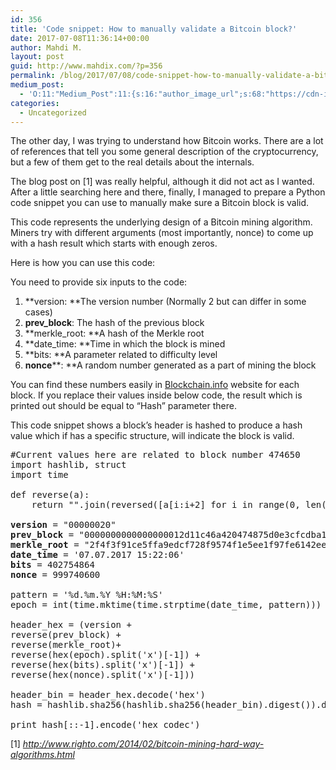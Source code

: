 ```yaml
---
id: 356
title: 'Code snippet: How to manually validate a Bitcoin block?'
date: 2017-07-08T11:36:14+00:00
author: Mahdi M.
layout: post
guid: http://www.mahdix.com/?p=356
permalink: /blog/2017/07/08/code-snippet-how-to-manually-validate-a-bitcoin-block/
medium_post:
  - 'O:11:"Medium_Post":11:{s:16:"author_image_url";s:68:"https://cdn-images-1.medium.com/fit/c/200/200/0*a70L__x5V0qVwdcB.jpg";s:10:"author_url";s:26:"https://medium.com/@mahdix";s:11:"byline_name";N;s:12:"byline_email";N;s:10:"cross_link";s:2:"no";s:2:"id";s:12:"ce746716adb0";s:21:"follower_notification";s:3:"yes";s:7:"license";s:19:"all-rights-reserved";s:14:"publication_id";s:2:"-1";s:6:"status";s:6:"public";s:3:"url";s:93:"https://medium.com/@mahdix/code-snippet-how-to-manually-validate-a-bitcoin-block-ce746716adb0";}'
categories:
  - Uncategorized
---
```

The other day, I was trying to understand how Bitcoin works. There are a lot of references that tell you some general description of the cryptocurrency, but a few of them get to the real details about the internals.

The blog post on [1] was really helpful, although it did not act as I wanted. After a little searching here and there, finally, I managed to prepare a Python code snippet you can use to manually make sure a Bitcoin block is valid.

This code represents the underlying design of a Bitcoin mining algorithm. Miners try with different arguments (most importantly, nonce) to come up with a hash result which starts with enough zeros.

Here is how you can use this code:

You need to provide six inputs to the code:

  1. **version: **The version number (Normally 2 but can differ in some cases)
  2. **prev_block**: The hash of the previous block
  3. **merkle_root: **A hash of the Merkle root
  4. **date_time: **Time in which the block is mined
  5. **bits: **A parameter related to difficulty level
  6. **nonce****: **A random number generated as a part of mining the block

You can find these numbers easily in [Blockchain.info](https://blockchain.info/) website for each block. If you replace their values inside below code, the result which is printed out should be equal to &#8220;Hash&#8221; parameter there.

This code snippet shows a block&#8217;s header is hashed to produce a hash value which if has a specific structure, will indicate the block is valid.

<pre>#Current values here are related to block number 474650
import hashlib, struct
import time

def reverse(a):
    return "".join(reversed([a[i:i+2] for i in range(0, len(a), 2)]))

<strong>version</strong> = "00000020"
<strong>prev_block</strong> = "0000000000000000012d11c46a420474875d0e3cfcdba19aac18df597fbb6d21"
<strong>merkle_root</strong> = "2f4f3f91ce5ffa9edcf728f9574f1e5ee1f97fe6142ee612da1db14f35f0d2db"
<strong>date_time</strong> = '07.07.2017 15:22:06' 
<strong>bits</strong> = 402754864
<strong>nonce</strong> = 999740600

pattern = '%d.%m.%Y %H:%M:%S'
epoch = int(time.mktime(time.strptime(date_time, pattern)))

header_hex = (version +
reverse(prev_block) +
reverse(merkle_root)+
reverse(hex(epoch).split('x')[-1]) +
reverse(hex(bits).split('x')[-1]) +
reverse(hex(nonce).split('x')[-1]))

header_bin = header_hex.decode('hex')
hash = hashlib.sha256(hashlib.sha256(header_bin).digest()).digest()

print hash[::-1].encode('hex_codec')</pre>

[1] _<http://www.righto.com/2014/02/bitcoin-mining-hard-way-algorithms.html>_

&nbsp;